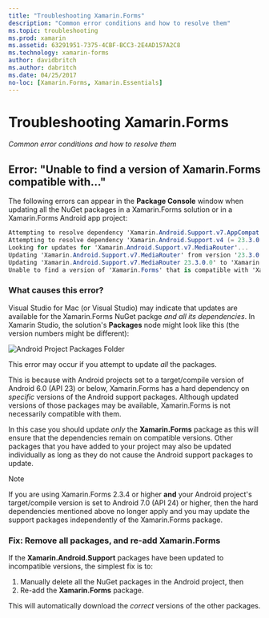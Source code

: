 ```yaml
---
title: "Troubleshooting Xamarin.Forms"
description: "Common error conditions and how to resolve them"
ms.topic: troubleshooting
ms.prod: xamarin
ms.assetid: 63291951-7375-4CBF-BCC3-2E4AD157A2C8
ms.technology: xamarin-forms
author: davidbritch
ms.author: dabritch
ms.date: 04/25/2017
no-loc: [Xamarin.Forms, Xamarin.Essentials]
---
```


# Troubleshooting Xamarin.Forms

_Common error conditions and how to resolve them_

## Error: "Unable to find a version of Xamarin.Forms compatible with..."

The following errors can appear in the **Package Console** window
when updating all the NuGet packages in a Xamarin.Forms solution or in
a Xamarin.Forms Android app project:

```csharp
Attempting to resolve dependency 'Xamarin.Android.Support.v7.AppCompat (= 23.3.0.0)'.
Attempting to resolve dependency 'Xamarin.Android.Support.v4 (= 23.3.0.0)'.
Looking for updates for 'Xamarin.Android.Support.v7.MediaRouter'...
Updating 'Xamarin.Android.Support.v7.MediaRouter' from version '23.3.0.0' to '23.3.1.0' in project 'Todo.Droid'.
Updating 'Xamarin.Android.Support.v7.MediaRouter 23.3.0.0' to 'Xamarin.Android.Support.v7.MediaRouter 23.3.1.0' failed.
Unable to find a version of 'Xamarin.Forms' that is compatible with 'Xamarin.Android.Support.v7.MediaRouter 23.3.0.0'.
```

### What causes this error?

Visual Studio for Mac (or Visual Studio) may indicate that updates are available
for the Xamarin.Forms NuGet packge *and all its dependencies*. In Xamarin
Studio, the solution's **Packages** node might look like this (the version
numbers might be different):

![Android Project Packages Folder](images/updates-available.png)

This error may occur if you attempt to update _all_ the packages.

This is because with Android projects set to a target/compile version of
Android 6.0 (API 23) or below, Xamarin.Forms has a hard dependency on *specific*
versions of the Android support packages. Although updated versions of those
packages may be available, Xamarin.Forms is not necessarily compatible with them.

In this case you should update _only_ the **Xamarin.Forms** package as this will
ensure that the dependencies remain on compatible versions. Other packages
that you have added to your project may also be updated individually as long as they
do not cause the Android support packages to update.

> [!NOTE]
> If you are using Xamarin.Forms 2.3.4 or higher **and** your Android project's
target/compile version is set to Android 7.0 (API 24) or higher, then the hard
dependencies mentioned above no longer apply and you may update the support packages
independently of the Xamarin.Forms package.

### Fix: Remove all packages, and re-add Xamarin.Forms

If the **Xamarin.Android.Support** packages have been updated to incompatible
versions, the simplest fix is to:

1. Manually delete all the NuGet packages in the Android project, then
2. Re-add the **Xamarin.Forms** package.

This will automatically download the *correct* versions of the other packages.
